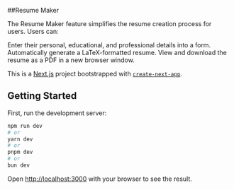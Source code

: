##Resume Maker

The Resume Maker feature simplifies the resume creation process for users. 
Users can:

Enter their personal, educational, and professional details into a form.
Automatically generate a LaTeX-formatted resume.
View and download the resume as a PDF in a new browser window.

This is a [Next.js](https://nextjs.org/) project bootstrapped with [`create-next-app`](https://github.com/vercel/next.js/tree/canary/packages/create-next-app).

## Getting Started

First, run the development server:

```bash
npm run dev
# or
yarn dev
# or
pnpm dev
# or
bun dev
```

Open [http://localhost:3000](http://localhost:3000) with your browser to see the result.


